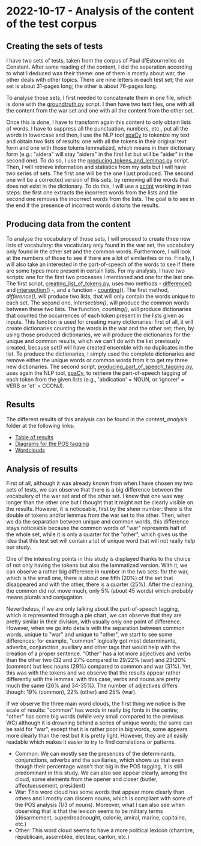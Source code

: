 # 2022-10-17 - Analysis of the content of the test corpus

## Creating the sets of tests
I have two sets of tests, taken from the corpus of Paul d'Estournelles de Constant. After some reading of the content, I did the separation according to what I deduced was their theme: one of them is mostly about war, the other deals with other topics. There are nine letters in each test set; the war set is about 31-pages long; the other is about 76-pages long. 

To analyse those sets, I first needed to concatenate them in one file, which is done with the [groundtruth.py](https://github.com/FloChiff/phd/blob/main/word_frequency/scripts/groundtruth.py) script. I then have two text files, one with all the content from the war set and one with all the content from the other set.

Once this is done, I have to transform again this content to only obtain lists of words. I have to suppress all the punctuation, numbers, etc., put all the words in lowercase and then, I use the NLP tool [spaCy](https://spacy.io/) to tokenize my text and obtain two lists of results: one with all the tokens in their original text form and one with those tokens lemmatized, which means in their dictionary form (e.g.: "aidera" will stay "aidera" in the first list but will be "aider" in the second one). To do so, I use the [producing_tokens_and_lemmas.py](https://github.com/FloChiff/phd/blob/main/content_analysis/scripts/producing_tokens_and_lemmas.py) script. 
Then, I will retrieve information and statistics from my sets but I will have two series of sets. The first one will be the one I just produced. The second one will be a corrected version of this sets, by removing all the words that does not exist in the dictionary. To do this, I will use a [script](https://github.com/FloChiff/phd/blob/main/content_analysis/scripts/removing_incorrect_tokens.py) working in two steps: the first one extracts the incorrect words from the lists and the second one removes the incorrect words from the lists. 
The goal is to see in the end if the presence of incorrect words distorts the results.

## Producing data from the content
To analyse the vocabulary of those sets, I will proceed to create three new lists of vocabulary: the vocabulary only found in the war set, the vocabulary only found in the other set and the common words. Furthermore, I will look at the numbers of those to see if there are a lot of similarities or no. Finally, I will also take an interested in the part-of-speech of the words to see if there are some types more present in certain lists.
For my analysis, I have two scripts: one for the first two processes I mentioned and one for the last one.
The first script, [creating_list_of_tokens.py](https://github.com/FloChiff/phd/blob/main/content_analysis/scripts/creating_list_of_tokens.py), uses two methods - [difference()](https://www.w3schools.com/python/ref_set_difference.asp) and [intersection()](https://www.w3schools.com/python/ref_set_intersection.asp) -,  and a function - [counting()](https://github.com/FloChiff/phd/blob/main/content_analysis/scripts/counting.py). The first method, _difference()_, will produce two lists, that will only contain the words unique to each set. The second one, _intersection()_, will produce the common words between these two lists. The function, _counting()_, will produce dictionaries that counted the occurrences of each token present in the lists given as inputs. This function is used for creating many dictionaries: first of all, it will create dictionaries counting the words in the war and the other set; then, by using those produced dictionaries, we will produce the dictionaries for the unique and common results, which we can't do with the list previously created, because _set()_ will have created ensemble with no duplicates in the list. To produce the dictionaries, I simply used the complete dictionaries and remove either the unique words or common words from it to get my three new dictionaries.
The second script, [producing_part_of_speech_tagging.py](https://github.com/FloChiff/phd/blob/main/content_analysis/scripts/producing_part_of_speech_tagging.py), uses again the NLP tool, [spaCy](https://spacy.io/), to retrieve the part-of-speech tagging of each token from the given lists (e.g., 'abdication' = NOUN, or ‘ignorer' = VERB or 'et' = CCONJ).

## Results
The different results of this analysis can be found in the _content\_analysis_ folder at the following links: 
* [Table of results](https://github.com/FloChiff/phd/blob/main/content_analysis/README.md) 
* [Diagrams for the POS tagging](https://github.com/FloChiff/phd/tree/main/content_analysis/diagrams)
* [Wordclouds](https://github.com/FloChiff/phd/tree/main/content_analysis/wordclouds)

## Analysis of results
First of all, although it was already known from when I have chosen my two sets of tests, we can observe that there is a big difference between the vocabulary of the war set and of the other set. I knew that one was way longer than the other one but I thought that it might not be clearly visible on the results. However, it is noticeable, first by the sheer number: there is the double of tokens and/or lemmas from the war set to the other. Then, when we do the separation between unique and common words, this difference stays noticeable because the common words of "war" represents half of the whole set, while it is only a quarter for the "other", which gives us the idea that this test set will contain a lot of unique word that will not really help our study. 

One of the interesting points in this study is displayed thanks to the choice of not only having the tokens but also the lemmatized version. With it, we can observe a rather big difference in number in the two sets: for the war, which is the small one, there is about one fifth (20%) of the set that disappeared and with the other, there is a quarter (25%). After the cleaning, the common did not move much, only 5% (about 45 words) which probably means plurals and conjugation.

Nevertheless, if we are only talking about the part-of-speech tagging, which is represented through a pie chart, we can observe that they are pretty similar in their division, with usually only one point of difference. However, when we go into details with the separation between common words, unique to "war" and unique to "other", we start to see some differences: for example, "common" logically got most determinants, adverbs, conjunction, auxiliary and other tags that would help with the creation of a proper sentence. "Other" has a lot more adjectives and verbs than the other two (32 and 27% compared to 29/22% (war) and 23/20% (common) but less nouns (29%) compared to common and war (31%). Yet, this was with the tokens and we observe that the results appear rather differently with the lemmas: with this case, verbs and nouns are pretty much the same (26% and 34-35%). The number of adjectives differs though: 19% (common), 22% (other) and 25% (war).

If we observe the three main word clouds, the first thing we notice is the scale of results: "common" has words in really big fonts in the centre; "other" has some big words (while very small compared to the previous WC) although it is drowning behind a series of unique words; the same can be said for "war", except that it is rather poor in big words, some appears more clearly than the rest but it is pretty light. However, they are all easily readable which makes it easier to try to find correlations or patterns. 

* Common: We can mostly see the presences of the determinants, conjunctions, adverbs and the auxiliaries, which shows us that even though their percentage wasn't that big in the POS tagging, it is still predominant in this study. We can also see appear clearly, among the cloud, some elements from the opener and closer (butler, affectueusement, président)
* War: This word cloud has some words that appear more clearly than others and I mostly can discern nouns, which is compliant with some of the POS analysis (1/3 of nouns). Moreover, what I can also see when observing that is that the lexicon seems to be military terms (désarmement, superdreadnought, colonie, amiral, marine, capitaine, etc.)
* Other: This word cloud seems to have a more political lexicon (chambre, républicain, assemblée, électeur, canton, etc.)